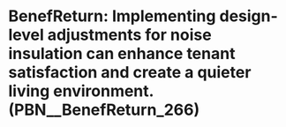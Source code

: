 # BenefReturn: __Implementing design-level adjustments for noise insulation can enhance tenant satisfaction and create a quieter living environment.__ (PBN__BenefReturn_266)

